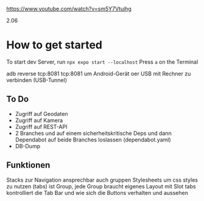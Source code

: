 https://www.youtube.com/watch?v=sm5Y7Vtuihg

2.06

# How to get started

To start dev Server, run `npx expo start --localhost`
Press `a` on the Terminal

adb reverse tcp:8081 tcp:8081 um Android-Gerät oer USB mit Rechner zu verbinden (USB-Tunnel)



## To Do
- Zugriff auf Geodaten
- Zugriff auf Kamera
- Zugriff auf REST-API
- 2 Branches und auf einem sicherheitskritische Deps und dann Dependabot auf beide Branches loslassen (dependabot.yaml)
- DB-Dump


## Funktionen 

Stacks zur Navigation ansprechbar auch gruppen
Stylesheets um css styles zu nutzen
(tabs) ist Group, jede Group braucht eigenes Layout mit Slot
tabs kontrolliert die Tab Bar und wie sich die Buttons verhalten und aussehen